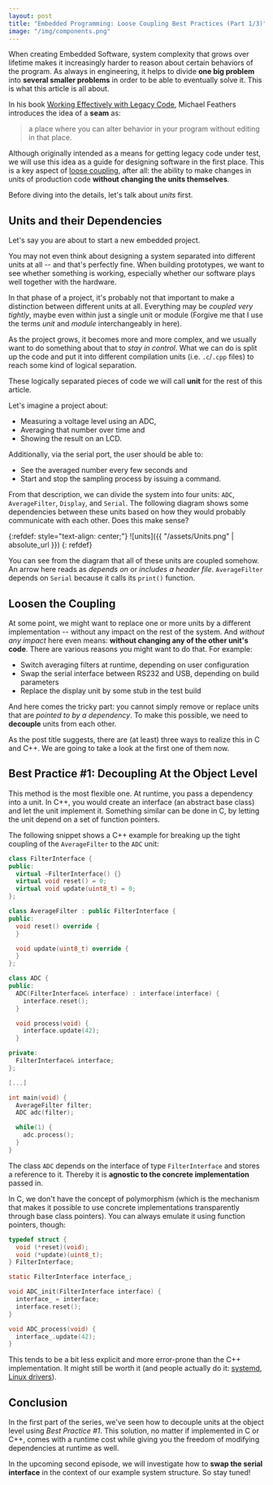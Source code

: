 ```yaml
---
layout: post
title: "Embedded Programming: Loose Coupling Best Practices (Part 1/3)"
image: "/img/components.png"
---
```


When creating Embedded Software, system complexity that grows over lifetime makes it increasingly harder to reason about certain behaviors of the program.
As always in engineering, it helps to divide **one big problem** into **several smaller problems** in order to be able to eventually solve it. This is what this article is all about.

In his book [Working Effectively with Legacy Code](https://www.oreilly.com/library/view/working-effectively-with/0131177052/), Michael Feathers introduces the idea of a **seam** as:
> a place where you can alter behavior in your program without editing in that place.

Although originally intended as a means for getting legacy code under test, we will use this idea as a guide for designing software in the first place. This is a key aspect of [loose coupling](https://en.wikipedia.org/wiki/Loose_coupling), after all: the ability to make changes in units of production code **without changing the units themselves**.

Before diving into the details, let's talk about *units* first.

## Units and their Dependencies
Let's say you are about to start a new embedded project.

You may not even think about designing a system separated into different units at all -- and that's perfectly fine. When building prototypes, we want to see whether something is working, especially whether our software plays well together with the hardware.

In that phase of a project, it's probably not that important to make a distinction between different units at all. Everything may be *coupled very tightly*, maybe even within just a single unit or module (Forgive me that I use the terms *unit* and *module* interchangeably in here).

As the project grows, it becomes more and more complex, and we usually want to do something about that to *stay in control*. What we can do is split up the code and put it into different compilation units (i.e. `.c`/`.cpp` files) to reach some kind of logical separation.

These logically separated pieces of code we will call **unit** for the rest of this article.

Let's imagine a project about:
- Measuring a voltage level using an ADC,
- Averaging that number over time and
- Showing the result on an LCD.

Additionally, via the serial port, the user should be able to:
- See the averaged number every few seconds and
- Start and stop the sampling process by issuing a command.

From that description, we can divide the system into four units: `ADC`, `AverageFilter`, `Display`, and `Serial`. The following diagram shows some dependencies between these units based on how they would probably communicate with each other. Does this make sense?

{:refdef: style="text-align: center;"}
![units]({{ "/assets/Units.png" | absolute_url }})
{: refdef}

You can see from the diagram that all of these units are coupled somehow. An arrow here reads as *depends on* or *includes a header file*. `AverageFilter` depends on `Serial` because it calls its `print()` function.

## Loosen the Coupling
At some point, we might want to replace one or more units by a different implementation -- without any impact on the rest of the system.
And *without any impact* here even means: **without changing any of the other unit's code**. There are various reasons you might want to do that. For example:

- Switch averaging filters at runtime, depending on user configuration
- Swap the serial interface between RS232 and USB, depending on build parameters
- Replace the display unit by some stub in the test build

And here comes the tricky part: you cannot simply remove or replace units that are *pointed to by a dependency*. To make this possible, we need to **decouple** units from each other.

As the post title suggests, there are (at least) three ways to realize this in C and C++. We are going to take a look at the first one of them now.

## Best Practice #1: Decoupling At the Object Level
This method is the most flexible one. At runtime, you pass a dependency into a unit. In C++, you would create an interface (an abstract base class) and let the unit implement it. Something similar can be done in C, by letting the unit depend on a set of function pointers.

The following snippet shows a C++ example for breaking up the tight coupling of the `AverageFilter` to the `ADC` unit:

```cpp
class FilterInterface {
public:
  virtual ~FilterInterface() {}
  virtual void reset() = 0;
  virtual void update(uint8_t) = 0;
};

class AverageFilter : public FilterInterface {
public:
  void reset() override {
  }

  void update(uint8_t) override {
  }
};

class ADC {
public:
  ADC(FilterInterface& interface) : interface(interface) {
    interface.reset();
  }

  void process(void) {
    interface.update(42);
  }

private:
  FilterInterface& interface;
};

[...]

int main(void) {
  AverageFilter filter;
  ADC adc(filter);

  while(1) {
    adc.process();
  }
}

```

The class `ADC` depends on the interface of type `FilterInterface` and stores a reference to it. Thereby it is **agnostic to the concrete implementation** passed in.

In C, we don't have the concept of polymorphism (which is the mechanism that makes it possible to use concrete implementations transparently through base class pointers). You can always emulate it using function pointers, though:

```c
typedef struct {
  void (*reset)(void);
  void (*update)(uint8_t);
} FilterInterface;

static FilterInterface interface_;

void ADC_init(FilterInterface interface) {
  interface_ = interface;
  interface.reset();
}

void ADC_process(void) {
  interface_.update(42);
}
```

This tends to be a bit less explicit and more error-prone than the C++ implementation. It might still be worth it (and people actually do it: [systemd](https://en.wikipedia.org/wiki/Systemd), [Linux drivers](https://www.kernel.org/)).

## Conclusion

In the first part of the series, we've seen how to decouple units at the object level using *Best Practice #1*. This solution, no matter if implemented in C or C++, comes with a runtime cost while giving you the freedom of modifying dependencies at runtime as well.

In the upcoming second episode, we will investigate how to **swap the serial interface** in the context of our example system structure. So stay tuned!
